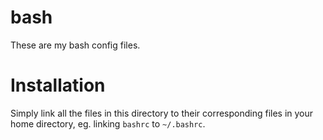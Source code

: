 bash
====

These are my bash config files.

# Installation
Simply link all the files in this directory to their corresponding files in your
home directory, eg. linking `bashrc` to `~/.bashrc`.
